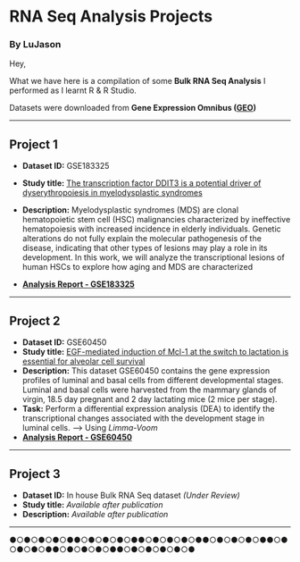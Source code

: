 # RNA Seq Analysis Projects
### By LuJason

Hey,  

What we have here is a compilation of some **Bulk RNA Seq Analysis** I performed as I learnt R & R Studio.  

Datasets were downloaded from **Gene Expression Omnibus ([GEO](https://www.ncbi.nlm.nih.gov/geo/))**  

--- 

## Project 1  
- **Dataset ID:** GSE183325 
- **Study title:** [The transcription factor DDIT3 is a potential driver of dyserythropoiesis in myelodysplastic syndromes](https://doi.org/10.1038/s41467-022-35192-7)  
- **Description:** Myelodysplastic syndromes (MDS) are clonal hematopoietic stem cell (HSC) malignancies characterized by ineffective hematopoiesis with increased incidence in elderly individuals. Genetic alterations do not fully explain the molecular pathogenesis of the disease, indicating that other types of lesions may play a role in its development. In this work, we will analyze the transcriptional lesions of human HSCs to explore how aging and MDS are characterized

-  **[**Analysis Report - GSE183325**](https://lujason01.github.io/rna_seq_analysis/GSE183325/PEC%20GSE183325%20JLnotebook.nb.html)**  

---

## Project 2  
- **Dataset ID:** GSE60450
- **Study title:** [EGF-mediated induction of Mcl-1 at the switch to lactation is essential for alveolar cell survival](https://doi.org/10.1038/ncb3117)
- **Description:** This dataset GSE60450 contains the gene expression profiles of luminal and basal cells from different developmental stages. Luminal and basal cells were harvested from the mammary glands of virgin, 18.5 day pregnant and 2 day lactating mice (2 mice per stage).
- **Task:** Perform a differential expression analysis (DEA) to identify the transcriptional changes associated with the development stage in luminal cells. --> Using *Limma-Voom*
- [**Analysis Report - GSE60450**](https://lujason01.github.io/rna_seq_analysis/GSE60450/rnaseqDEA%20Tarea.nb.html)  

---  

## Project 3  
- **Dataset ID:** In house Bulk RNA Seq dataset *(Under Review)*
- **Study title:** *Available after publication*
- **Description:** *Available after publication*

  
---  
●○●○●○●○●●○●○●○●○●●○●○●○●○●●○●○●○●○●●○●○●○●○●●○●○●○●○●●○●○●○●○●○●
